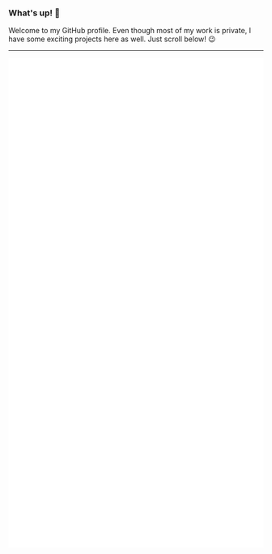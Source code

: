 ### What's up! 👋

Welcome to my GitHub profile. Even though most of my work is private, I have some exciting projects here as well. Just scroll below! 😉

---

![Metrics](https://github.com/KNIF/KNIF/blob/master/github-metrics.svg)
